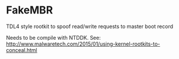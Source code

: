 # FakeMBR
TDL4 style rootkit to spoof read/write requests to master boot record


Needs to be compile with NTDDK.
See: http://www.malwaretech.com/2015/01/using-kernel-rootkits-to-conceal.html

